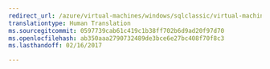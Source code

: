 ```yaml
---
redirect_url: /azure/virtual-machines/windows/sqlclassic/virtual-machines-windows-classic-ps-sql-create
translationtype: Human Translation
ms.sourcegitcommit: 0597739cab61c419c1b38ff702b6d9ad20f97d70
ms.openlocfilehash: ab350aaa2790732489de3bce6e27bc408f70f8c3
ms.lasthandoff: 02/16/2017

---
```

